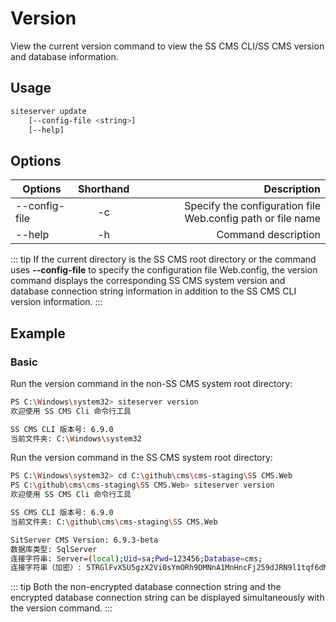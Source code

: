 # Version

View the current version command to view the SS CMS CLI/SS CMS version and database information.

## Usage

```sh
siteserver update
    [--config-file <string>]
    [--help]
```

## Options

| Options          | Shorthand |                                   Description |
| ------------- | :--: | -------------------------------------: |
| --config-file |  -c  | Specify the configuration file Web.config path or file name |
| --help        |  -h  | Command description |

::: tip
If the current directory is the SS CMS root directory or the command uses **--config-file** to specify the configuration file Web.config, the version command displays the corresponding SS CMS system version and database connection string information in addition to the SS CMS CLI version information.
:::

## Example

### Basic

Run the version command in the non-SS CMS system root directory:

``` sh
PS C:\Windows\system32> siteserver version
欢迎使用 SS CMS Cli 命令行工具

SS CMS CLI 版本号: 6.9.0
当前文件夹: C:\Windows\system32
```

Run the version command in the SS CMS system root directory:

``` sh
PS C:\Windows\system32> cd C:\github\cms\cms-staging\SS CMS.Web
PS C:\github\cms\cms-staging\SS CMS.Web> siteserver version
欢迎使用 SS CMS Cli 命令行工具

SS CMS CLI 版本号: 6.9.0
当前文件夹: C:\github\cms\cms-staging\SS CMS.Web

SitServer CMS Version: 6.9.3-beta
数据库类型: SqlServer
连接字符串: Server=(local);Uid=sa;Pwd=123456;Database=cms;
连接字符串（加密）: 5TRGlFvX5U5gzX2Vi0sYmORh9DMNnA1MnHncFj259dJRN9l1tqf6dM30add0Zpd88Ni7bmNUsJ3G93HSJxIFoXqj0slash0Q0equals00equals00secret0
```

::: tip
Both the non-encrypted database connection string and the encrypted database connection string can be displayed simultaneously with the version command.
:::